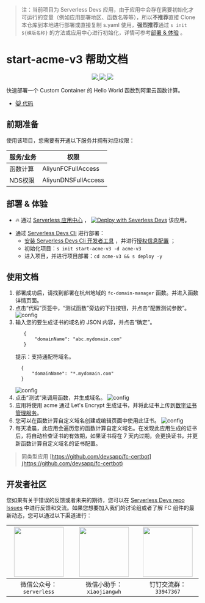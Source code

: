 > 注：当前项目为 Serverless Devs 应用，由于应用中会存在需要初始化才可运行的变量（例如应用部署地区、函数名等等），所以**不推荐**直接 Clone 本仓库到本地进行部署或直接复制 s.yaml 使用，**强烈推荐**通过 `s init ${模版名称}` 的方法或应用中心进行初始化，详情可参考[部署 & 体验](#部署--体验) 。

# start-acme-v3 帮助文档

<p align="center" class="flex justify-center">
    <a href="https://www.serverless-devs.com" class="ml-1">
    <img src="http://editor.devsapp.cn/icon?package=start-acme-v3&type=packageType">
  </a>
  <a href="http://www.devsapp.cn/details.html?name=start-acme-v3" class="ml-1">
    <img src="http://editor.devsapp.cn/icon?package=start-acme-v3&type=packageVersion">
  </a>
  <a href="http://www.devsapp.cn/details.html?name=start-acme-v3" class="ml-1">
    <img src="http://editor.devsapp.cn/icon?package=start-acme-v3&type=packageDownload">
  </a>
</p>

<description>

快速部署一个 Custom Container 的 Hello World 函数到阿里云函数计算。

</description>

<codeUrl>

- [:smiley_cat: 代码](https://github.com/VinerFiner/start-acme-v3)

</codeUrl>
<preview>

</preview>

## 前期准备

使用该项目，您需要有开通以下服务并拥有对应权限：

<service>

| 服务/业务 | 权限               |
| --------- | ------------------ |
| 函数计算  | AliyunFCFullAccess |
| NDS权限  | AliyunDNSFullAccess |

</service>

<remark>

</remark>

<disclaimers>

</disclaimers>

## 部署 & 体验

<appcenter>

- :fire: 通过 [Serverless 应用中心](https://fcnext.console.aliyun.com/applications/create?template=start-acme-v3) ，
  [![Deploy with Severless Devs](https://img.alicdn.com/imgextra/i1/O1CN01w5RFbX1v45s8TIXPz_!!6000000006118-55-tps-95-28.svg)](https://fcnext.console.aliyun.com/applications/create?template=start-acme-v3) 该应用。

</appcenter>
<deploy>

- 通过 [Serverless Devs Cli](https://www.serverless-devs.com/serverless-devs/install) 进行部署：
  - [安装 Serverless Devs Cli 开发者工具](https://www.serverless-devs.com/serverless-devs/install) ，并进行[授权信息配置](https://docs.serverless-devs.com/fc/config) ；
  - 初始化项目：`s init start-acme-v3 -d acme-v3`
  - 进入项目，并进行项目部署：`cd acme-v3 && s deploy -y`

## 使用文档

<usedetail id="flushContent">

1. 部署成功后，请找到部署在杭州地域的 `fc-domain-manager` 函数。并进入函数详情页面。
2. 点击“代码”页签中，“测试函数”旁边的下拉按钮，并点击“配置测试参数”。
  ![config](https://img.alicdn.com/imgextra/i3/O1CN018m9BmT1VBig71p3on_!!6000000002615-0-tps-672-554.jpg)
3. 输入您的要生成证书的域名的 JSON 内容，并点击“确定”。
   ```
      {
          "domainName": "abc.mydomain.com"
      }
    ```
    提示：支持通配符域名。
    ```
      {
          "domainName": "*.mydomain.com"
      }
    ```
   ![config](https://img.alicdn.com/imgextra/i3/O1CN01tbCzNf1Rm7hEBvpPZ_!!6000000002153-0-tps-1792-1612.jpg)
4. 点击“测试”来调用函数，并生成域名。
   ![config](https://img.alicdn.com/imgextra/i4/O1CN018es5JV1bB9t7GM8RG_!!6000000003426-0-tps-672-420.jpg)
5. 应用将使用 acme 通过 Let's Encrypt 生成证书，并将此证书上传到[数字证书管理服务](https://yundun.console.aliyun.com/?p=cas#/certExtend/upload/cn-hangzhou)。
6. 您可以在函数计算自定义域名创建或编辑页面中使用此证书。
   ![config](https://img.alicdn.com/imgextra/i2/O1CN010mXNqs1khyoTsmBoS_!!6000000004716-0-tps-1556-1198.jpg)
7. 每天凌晨，此应用会遍历您的函数计算自定义域名。在发现此应用生成的证书后，将自动检查证书的有效期，如果证书将在 7 天内过期，会更换证书，并更新函数计算自定义域名的证书配置。

</usedetail>

> 同类型应用 [https://github.com/devsapp/fc-certbot](https://github.com/devsapp/fc-certbot)

</deploy>

<devgroup>

## 开发者社区

您如果有关于错误的反馈或者未来的期待，您可以在 [Serverless Devs repo Issues](https://github.com/serverless-devs/serverless-devs/issues) 中进行反馈和交流。如果您想要加入我们的讨论组或者了解 FC 组件的最新动态，您可以通过以下渠道进行：

<p align="center">

| <img src="https://serverless-article-picture.oss-cn-hangzhou.aliyuncs.com/1635407298906_20211028074819117230.png" width="130px" > | <img src="https://serverless-article-picture.oss-cn-hangzhou.aliyuncs.com/1635407044136_20211028074404326599.png" width="130px" > | <img src="https://serverless-article-picture.oss-cn-hangzhou.aliyuncs.com/1635407252200_20211028074732517533.png" width="130px" > |
| --------------------------------------------------------------------------------------------------------------------------------- | --------------------------------------------------------------------------------------------------------------------------------- | --------------------------------------------------------------------------------------------------------------------------------- |
| <center>微信公众号：`serverless`</center>                                                                                         | <center>微信小助手：`xiaojiangwh`</center>                                                                                        | <center>钉钉交流群：`33947367`</center>                                                                                           |

</p>
</devgroup>

<testEvent>
</testEvent>
